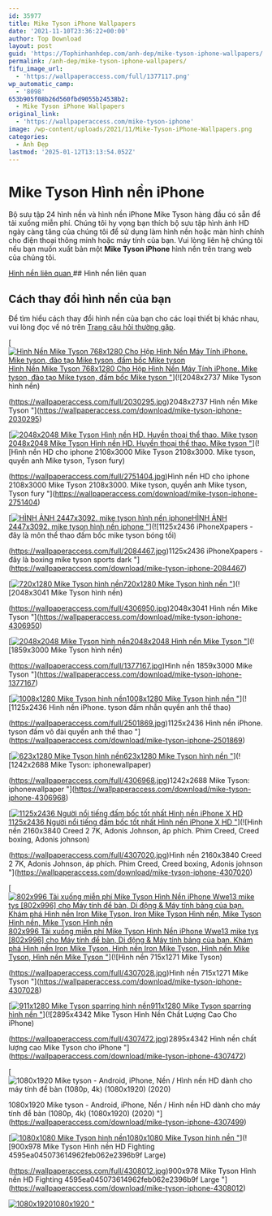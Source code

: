 ```yaml
---
id: 35977
title: Mike Tyson iPhone Wallpapers
date: '2021-11-10T23:36:22+00:00'
author: Top Download
layout: post
guid: 'https://Tophinhanhdep.com/anh-dep/mike-tyson-iphone-wallpapers/'
permalink: /anh-dep/mike-tyson-iphone-wallpapers/
fifu_image_url:
  - 'https://wallpaperaccess.com/full/1377117.png'
wp_automatic_camp:
  - '8098'
653b905f08b26d560fbd9055b24538b2:
  - Mike Tyson iPhone Wallpapers
original_link:
  - 'https://wallpaperaccess.com/mike-tyson-iphone'
image: /wp-content/uploads/2021/11/Mike-Tyson-iPhone-Wallpapers.png
categories:
  - Ảnh Đẹp
lastmod: '2025-01-12T13:13:54.052Z'
---
```

# Mike Tyson Hình nền iPhone

Bộ sưu tập 24 hình nền và hình nền iPhone Mike Tyson hàng đầu có sẵn để tải xuống miễn phí. Chúng tôi hy vọng bạn thích bộ sưu tập hình ảnh HD ngày càng tăng của chúng tôi để sử dụng làm hình nền hoặc màn hình chính cho điện thoại thông minh hoặc máy tính của bạn. Vui lòng liên hệ chúng tôi nếu bạn muốn xuất bản một **Mike Tyson iPhone** hình nền trên trang web của chúng tôi.

[Hình nền liên quan ](#related) ## Hình nền liên quan

## Cách thay đổi hình nền của bạn

Để tìm hiểu cách thay đổi hình nền của bạn cho các loại thiết bị khác nhau, vui lòng đọc về nó trên [Trang câu hỏi thường gặp](https://tophinhanhdep.com/faq/).

  
[[![Hình Nền Mike Tyson 768x1280 Cho Hộp Hình Nền Máy Tính iPhone.  Mike tyson, đào tạo Mike tyson, đấm bốc Mike tyson](https://wallpaperaccess.com/full/1377117.png)Hình Nền Mike Tyson 768x1280 Cho Hộp Hình Nền Máy Tính iPhone. Mike tyson, đào tạo Mike tyson, đấm bốc Mike tyson "](https://wallpaperaccess.com/download/mike-tyson-iphone-1377117)](![2048x2737 Mike Tyson hình nền)

(https://wallpaperaccess.com/full/2030295.jpg)2048x2737 Hình nền Mike Tyson "](https://wallpaperaccess.com/download/mike-tyson-iphone-2030295)

[[![2048x2048 Mike Tyson Hình nền HD.  Huyền thoại thể thao.  Mike tyson](https://wallpaperaccess.com/full/1377111.jpg)2048x2048 Mike Tyson Hình nền HD. Huyền thoại thể thao. Mike tyson "](https://wallpaperaccess.com/download/mike-tyson-iphone-1377111)](![Hình nền HD cho iphone 2108x3000 Mike Tyson 2108x3000.  Mike tyson, quyền anh Mike tyson, Tyson fury)

(https://wallpaperaccess.com/full/2751404.jpg)Hình nền HD cho iphone 2108x3000 Mike Tyson 2108x3000. Mike tyson, quyền anh Mike tyson, Tyson fury "](https://wallpaperaccess.com/download/mike-tyson-iphone-2751404)

[[![HÌNH ẢNH 2447x3092.  mike tyson hình nền iphone](https://wallpaperaccess.com/full/4306939.jpg)HÌNH ẢNH 2447x3092. mike tyson hình nền iphone "](https://wallpaperaccess.com/download/mike-tyson-iphone-4306939)](![1125x2436 iPhoneXpapers - đây là môn thể thao đấm bốc mike tyson bóng tối)

(https://wallpaperaccess.com/full/2084467.jpg)1125x2436 iPhoneXpapers - đây là boxing mike tyson sports dark "](https://wallpaperaccess.com/download/mike-tyson-iphone-2084467)

[[![720x1280 Mike Tyson hình nền](https://wallpaperaccess.com/full/4306947.jpg)720x1280 Mike Tyson hình nền "](https://wallpaperaccess.com/download/mike-tyson-iphone-4306947)](![2048x3041 Mike Tyson hình nền)

(https://wallpaperaccess.com/full/4306950.jpg)2048x3041 Hình nền Mike Tyson "](https://wallpaperaccess.com/download/mike-tyson-iphone-4306950)

[[![2048x2048 Mike Tyson hình nền](https://wallpaperaccess.com/full/4306955.jpg)2048x2048 Hình nền Mike Tyson "](https://wallpaperaccess.com/download/mike-tyson-iphone-4306955)](![1859x3000 Mike Tyson hình nền)

(https://wallpaperaccess.com/full/1377167.jpg)Hình nền 1859x3000 Mike Tyson "](https://wallpaperaccess.com/download/mike-tyson-iphone-1377167)

[[![1008x1280 Mike Tyson hình nền](https://wallpaperaccess.com/full/1377153.jpg)1008x1280 Mike Tyson hình nền "](https://wallpaperaccess.com/download/mike-tyson-iphone-1377153)](![1125x2436 Hình nền iPhone.  tyson đấm nhẫn quyền anh thể thao)

(https://wallpaperaccess.com/full/2501869.jpg)1125x2436 Hình nền iPhone. tyson đấm võ đài quyền anh thể thao "](https://wallpaperaccess.com/download/mike-tyson-iphone-2501869)

[[![623x1280 Mike Tyson hình nền](https://wallpaperaccess.com/full/1377198.jpg)623x1280 Mike Tyson hình nền "](https://wallpaperaccess.com/download/mike-tyson-iphone-1377198)](![1242x2688 Mike Tyson: iphonewallpaper)

(https://wallpaperaccess.com/full/4306968.jpg)1242x2688 Mike Tyson: iphonewallpaper "](https://wallpaperaccess.com/download/mike-tyson-iphone-4306968)

[[![1125x2436 Người nổi tiếng đấm bốc tốt nhất Hình nền iPhone X HD](https://wallpaperaccess.com/full/3678089.jpg)1125x2436 Người nổi tiếng đấm bốc tốt nhất Hình nền iPhone X HD "](https://wallpaperaccess.com/download/mike-tyson-iphone-3678089)](![Hình nền 2160x3840 Creed 2 7K, Adonis Johnson, áp phích.  Phim Creed, Creed boxing, Adonis johnson)

(https://wallpaperaccess.com/full/4307020.jpg)Hình nền 2160x3840 Creed 2 7K, Adonis Johnson, áp phích. Phim Creed, Creed boxing, Adonis johnson "](https://wallpaperaccess.com/download/mike-tyson-iphone-4307020)

[[![802x996 Tải xuống miễn phí Mike Tyson Hình Nền iPhone Wwe13 mike tys [802x996] cho Máy tính để bàn, Di động & Máy tính bảng của bạn.  Khám phá Hình nền Iron Mike Tyson.  Iron Mike Tyson Hình nền, Mike Tyson Hình nền, Mike Tyson Hình nền](https://wallpaperaccess.com/full/4307026.jpg)802x996 Tải xuống miễn phí Mike Tyson Hình Nền iPhone Wwe13 mike tys \[802x996\] cho Máy tính để bàn, Di động &amp; Máy tính bảng của bạn. Khám phá Hình nền Iron Mike Tyson. Hình nền Iron Mike Tyson, Hình nền Mike Tyson, Hình nền Mike Tyson "](https://wallpaperaccess.com/download/mike-tyson-iphone-4307026)](![Hình nền 715x1271 Mike Tyson)

(https://wallpaperaccess.com/full/4307028.jpg)Hình nền 715x1271 Mike Tyson "](https://wallpaperaccess.com/download/mike-tyson-iphone-4307028)

[[![911x1280 Mike Tyson sparring hình nền](https://wallpaperaccess.com/full/4307457.jpg)911x1280 Mike Tyson sparring hình nền "](https://wallpaperaccess.com/download/mike-tyson-iphone-4307457)](![2895x4342 Mike Tyson Hình Nền Chất Lượng Cao Cho iPhone)

(https://wallpaperaccess.com/full/4307472.jpg)2895x4342 Hình nền chất lượng cao Mike Tyson cho iPhone "](https://wallpaperaccess.com/download/mike-tyson-iphone-4307472)

[![1080x1920 Mike tyson - Android, iPhone, Nền / Hình nền HD dành cho máy tính để bàn (1080p, 4k) (1080x1920) (2020)](https://wallpaperaccess.com/full/4307499.jpg)

1080x1920 Mike tyson - Android, iPhone, Nền / Hình nền HD dành cho máy tính để bàn (1080p, 4k) (1080x1920) (2020) "](https://wallpaperaccess.com/download/mike-tyson-iphone-4307499)

[[![1080x1080 Mike Tyson hình nền](https://wallpaperaccess.com/full/4307683.jpg)1080x1080 Mike Tyson hình nền "](https://wallpaperaccess.com/download/mike-tyson-iphone-4307683)](![900x978 Mike Tyson Hình nền HD Fighting 4595ea045073614962feb062e2396b9f Large)

(https://wallpaperaccess.com/full/4308012.jpg)900x978 Mike Tyson Hình nền HD Fighting 4595ea045073614962feb062e2396b9f Large "](https://wallpaperaccess.com/download/mike-tyson-iphone-4308012)

[![1080x1920 ](https://wallpaperaccess.com/full/4308030.jpg)1080x1920 "](https://wallpaperaccess.com/download/mike-tyson-iphone-4308030)

